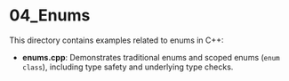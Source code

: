 # 04_Enums

This directory contains examples related to enums in C++:

- **enums.cpp**: Demonstrates traditional enums and scoped enums (`enum class`), including type safety and underlying type checks.
